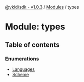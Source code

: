 [@vkid/sdk - v1.0.3](../README.md) / [Modules](../modules.md) / types

# Module: types

## Table of contents

### Enumerations

- [Languages](../enums/types.Languages.md)
- [Scheme](../enums/types.Scheme.md)
